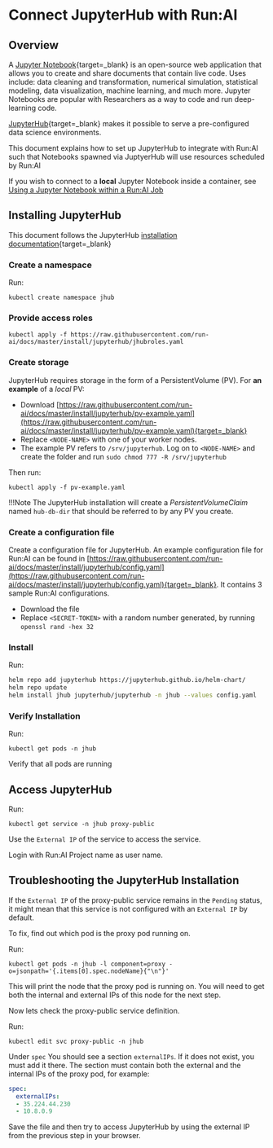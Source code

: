 # Connect JupyterHub with Run:AI


## Overview

A [Jupyter Notebook](https://jupyter.org){target=_blank} is an open-source web application that allows you to create and share documents that contain live code. Uses include: data cleaning and transformation, numerical simulation, statistical modeling, data visualization, machine learning, and much more. Jupyter Notebooks are popular with Researchers as a way to code and run deep-learning code. 

[JupyterHub](https://jupyter.org/hub){target=_blank} makes it possible to serve a pre-configured data science environments.

This document explains how to set up JupyterHub to integrate with Run:AI such that Notebooks spawned via JuptyerHub will use resources scheduled by Run:AI

If you wish to connect to a __local__ Jupyter Notebook inside a container, see [Using a Jupyter Notebook within a Run:AI Job](../../Researcher/tools/dev-jupyter.md) 


## Installing JupyterHub

This document follows the JupyterHub [installation documentation](https://zero-to-jupyterhub.readthedocs.io/en/stable/jupyterhub/installation.html){target=_blank}

### Create a namespace

Run:

```
kubectl create namespace jhub
```

### Provide access roles

```
kubectl apply -f https://raw.githubusercontent.com/run-ai/docs/master/install/jupyterhub/jhubroles.yaml
```

### Create storage

JupyterHub requires storage in the form of a PersistentVolume (PV). For __an example__ of a _local_ PV:

* Download [https://raw.githubusercontent.com/run-ai/docs/master/install/jupyterhub/pv-example.yaml](https://raw.githubusercontent.com/run-ai/docs/master/install/jupyterhub/pv-example.yaml){target=_blank} 
* Replace `<NODE-NAME>` with one of your worker nodes. 
* The example PV refers to `/srv/jupyterhub`. Log on to `<NODE-NAME>` and create the folder and run `sudo chmod 777 -R /srv/jupyterhub`


Then run:

```
kubectl apply -f pv-example.yaml 
```

!!!Note
    The JupyterHub installation will create a _PersistentVolumeClaim_ named `hub-db-dir` that should be referred to by any PV you create.

### Create a configuration file

Create a configuration file for JupyterHub. An example configuration file for Run:AI can be found in [https://raw.githubusercontent.com/run-ai/docs/master/install/jupyterhub/config.yaml](https://raw.githubusercontent.com/run-ai/docs/master/install/jupyterhub/config.yaml){target=_blank}. It contains 3 sample Run:AI configurations. 

* Download the file 
* Replace `<SECRET-TOKEN>` with a random number generated, by running `openssl rand -hex 32`

### Install

Run:

``` bash 
helm repo add jupyterhub https://jupyterhub.github.io/helm-chart/
helm repo update
helm install jhub jupyterhub/jupyterhub -n jhub --values config.yaml
```



### Verify Installation

Run: 

```
kubectl get pods -n jhub
```

Verify that all pods are running


## Access JupyterHub

Run:

```
kubectl get service -n jhub proxy-public
```

Use the `External IP` of the service to access the service.

Login with Run:AI Project name as user name.

## Troubleshooting the JupyterHub Installation

If the `External IP` of the proxy-public service remains in the `Pending` status, it might mean that this service is not configured with an `External IP` by default.

To fix, find out which pod is the proxy pod running on.

Run: 

```
kubectl get pods -n jhub -l component=proxy -o=jsonpath='{.items[0].spec.nodeName}{"\n"}'
```
This will print the node that the proxy pod is running on.
You will need to get both the internal and external IPs of this node for the next step. 

Now lets check the proxy-public service definition.

Run:

```
kubectl edit svc proxy-public -n jhub
```

Under `spec` You should see a section `externalIPs`. If it does not exist, you must add it there. The section must contain both the external and the internal IPs of the proxy pod, for example:

```yaml
spec:
  externalIPs:
  - 35.224.44.230
  - 10.8.0.9
```

Save the file and then try to access JupyterHub by using the external IP from the previous step in your browser.

